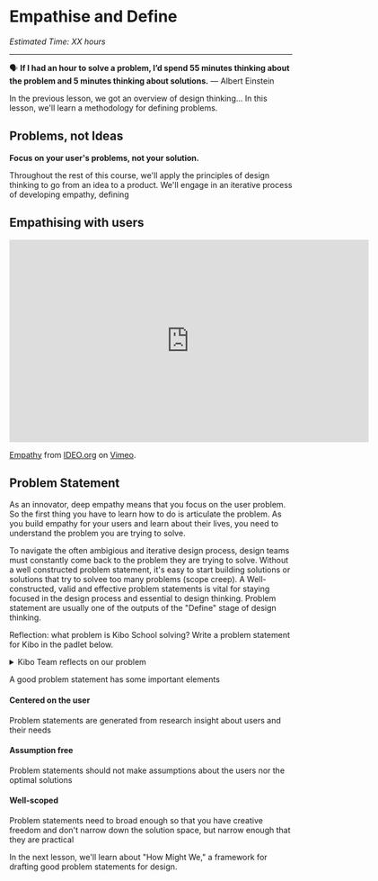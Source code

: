 
# Empathise and Define
*Estimated Time: XX hours*

---

<aside>
  
  🗣 **If I had an hour to solve a problem, I’d spend 55 minutes thinking about the problem and 5 minutes thinking about solutions.** — Albert Einstein
  
</aside>

In the previous lesson, we got an overview of design thinking... In this lesson, we'll learn a methodology for defining problems. 


## Problems, not Ideas

<aside>
  
  **Focus on your user's problems, not your solution.**
  
 </aside>
 
 Throughout the rest of this course, we'll apply the principles of design thinking to go from an idea to a product. We'll engage in an iterative process of developing empathy, defining 
 
 ## Empathising with users
 
 <aside>
  <iframe src="https://player.vimeo.com/video/103471248?h=f3d0b5f48c" width="640" height="360" frameborder="0" allow="autoplay; fullscreen; picture-in-picture" allowfullscreen></iframe>
<p><a href="https://vimeo.com/103471248">Empathy</a> from <a href="https://vimeo.com/ideoorg">IDEO.org</a> on <a href="https://vimeo.com">Vimeo</a>.</p>
  </aside>


## Problem Statement

As an innovator, deep empathy means that you focus on the user problem. So the first thing you have to learn how to do is articulate the problem. As you build empathy for your users and learn about their lives, you need to understand the problem you are trying to solve. 

To navigate the often ambigious and iterative design process, design teams must constantly come back to the problem they are trying to solve. Without a well constructed problem statement, it's easy to start building solutions or solutions that try to solvee too many problems (scope creep). A Well-constructed, valid and effective problem statements is vital for staying focused in the design process and essential to design thinking. Problem statement are usually one of the outputs of the "Define" stage of design thinking. 

Reflection: what problem is Kibo School solving? Write a problem statement for Kibo in the padlet below. 

<details>
  <summary> Kibo Team reflects on our problem </summary>
  
</details>

A good problem statement has some important elements

#### Centered on the user
Problem statements are generated from research insight about users and their needs

#### Assumption free
Problem statements should not make assumptions about the users nor the optimal solutions

#### Well-scoped
Problem statements need to broad enough so that you have creative freedom and don't narrow down the solution space, but narrow enough that they are practical 

In the next lesson, we'll learn about "How Might We," a framework for drafting good problem statements for design. 

